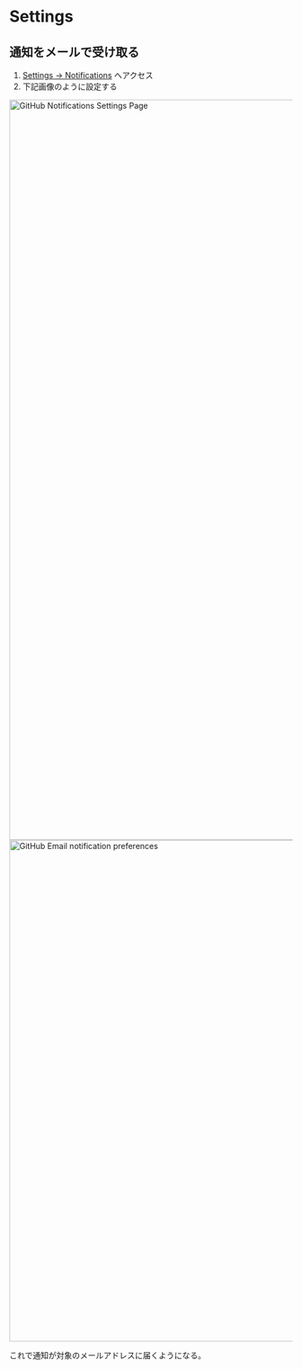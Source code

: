 # Settings



## 通知をメールで受け取る

1. [Settings -> Notifications](https://github.com/settings/notifications) へアクセス
2. 下記画像のように設定する

<img width="1317" alt="GitHub Notifications Settings Page" src="https://user-images.githubusercontent.com/30958501/84338450-0c3f1300-abd7-11ea-9737-775d1ce0136e.png">
<img width="892" alt="GitHub Email notification preferences" src="https://user-images.githubusercontent.com/30958501/84338454-106b3080-abd7-11ea-91b4-6659e1a998dd.png">

これで通知が対象のメールアドレスに届くようになる。
